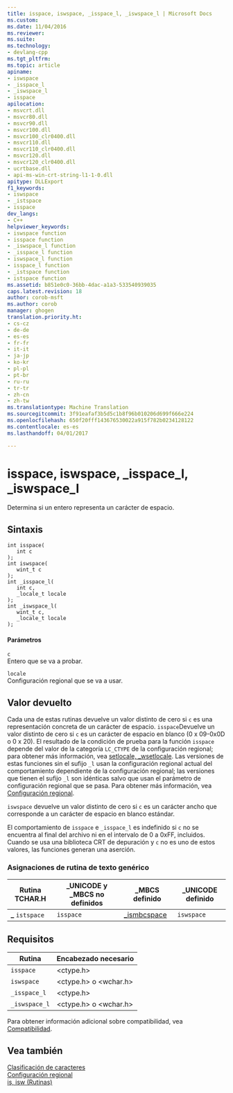 ```yaml
---
title: isspace, iswspace, _isspace_l, _iswspace_l | Microsoft Docs
ms.custom: 
ms.date: 11/04/2016
ms.reviewer: 
ms.suite: 
ms.technology:
- devlang-cpp
ms.tgt_pltfrm: 
ms.topic: article
apiname:
- iswspace
- _isspace_l
- _iswspace_l
- isspace
apilocation:
- msvcrt.dll
- msvcr80.dll
- msvcr90.dll
- msvcr100.dll
- msvcr100_clr0400.dll
- msvcr110.dll
- msvcr110_clr0400.dll
- msvcr120.dll
- msvcr120_clr0400.dll
- ucrtbase.dll
- api-ms-win-crt-string-l1-1-0.dll
apitype: DLLExport
f1_keywords:
- iswspace
- _istspace
- isspace
dev_langs:
- C++
helpviewer_keywords:
- iswspace function
- isspace function
- _iswspace_l function
- _isspace_l function
- iswspace_l function
- isspace_l function
- _istspace function
- istspace function
ms.assetid: b851e0c0-36bb-4dac-a1a3-533540939035
caps.latest.revision: 18
author: corob-msft
ms.author: corob
manager: ghogen
translation.priority.ht:
- cs-cz
- de-de
- es-es
- fr-fr
- it-it
- ja-jp
- ko-kr
- pl-pl
- pt-br
- ru-ru
- tr-tr
- zh-cn
- zh-tw
ms.translationtype: Machine Translation
ms.sourcegitcommit: 3f91eafaf3b5d5c1b8f96b010206d699f666e224
ms.openlocfilehash: 650f20fff143676530022a915f782b0234128122
ms.contentlocale: es-es
ms.lasthandoff: 04/01/2017

---
```

# <a name="isspace-iswspace-isspacel-iswspacel"></a>isspace, iswspace, _isspace_l, _iswspace_l
Determina si un entero representa un carácter de espacio.  
  
## <a name="syntax"></a>Sintaxis  
  
```  
int isspace(  
   int c   
);  
int iswspace(  
   wint_t c   
);  
int _isspace_l(  
   int c,  
   _locale_t locale  
);  
int _iswspace_l(  
   wint_t c,  
   _locale_t locale  
);  
```  
  
#### <a name="parameters"></a>Parámetros  
 `c`  
 Entero que se va a probar.  
  
 `locale`  
 Configuración regional que se va a usar.  
  
## <a name="return-value"></a>Valor devuelto  
 Cada una de estas rutinas devuelve un valor distinto de cero si `c` es una representación concreta de un carácter de espacio. `isspace`Devuelve un valor distinto de cero si `c` es un carácter de espacio en blanco (0 x 09-0x0D o 0 x 20). El resultado de la condición de prueba para la función `isspace` depende del valor de la categoría `LC_CTYPE` de la configuración regional; para obtener más información, vea [setlocale, _wsetlocale](../../c-runtime-library/reference/setlocale-wsetlocale.md). Las versiones de estas funciones sin el sufijo `_l` usan la configuración regional actual del comportamiento dependiente de la configuración regional; las versiones que tienen el sufijo `_l` son idénticas salvo que usan el parámetro de configuración regional que se pasa. Para obtener más información, vea [Configuración regional](../../c-runtime-library/locale.md).  
  
 `iswspace` devuelve un valor distinto de cero si `c` es un carácter ancho que corresponde a un carácter de espacio en blanco estándar.  
  
 El comportamiento de `isspace` e `_isspace_l` es indefinido si `c` no se encuentra al final del archivo ni en el intervalo de 0 a 0xFF, incluidos. Cuando se usa una biblioteca CRT de depuración y `c` no es uno de estos valores, las funciones generan una aserción.  
  
### <a name="generic-text-routine-mappings"></a>Asignaciones de rutina de texto genérico  
  
|Rutina TCHAR.H|_UNICODE y _MBCS no definidos|_MBCS definido|_UNICODE definido|  
|---------------------|------------------------------------|--------------------|-----------------------|  
|**_** `istspace`|`isspace`|[_ismbcspace](../../c-runtime-library/reference/ismbcgraph-functions.md)|`iswspace`|  
  
## <a name="requirements"></a>Requisitos  
  
|Rutina|Encabezado necesario|  
|-------------|---------------------|  
|`isspace`|\<ctype.h>|  
|`iswspace`|\<ctype.h> o \<wchar.h>|  
|`_isspace_l`|\<ctype.h>|  
|`_iswspace_l`|\<ctype.h> o \<wchar.h>|  
  
 Para obtener información adicional sobre compatibilidad, vea [Compatibilidad](../../c-runtime-library/compatibility.md).  
  
## <a name="see-also"></a>Vea también  
 [Clasificación de caracteres](../../c-runtime-library/character-classification.md)   
 [Configuración regional](../../c-runtime-library/locale.md)   
 [is, isw (Rutinas)](../../c-runtime-library/is-isw-routines.md)
